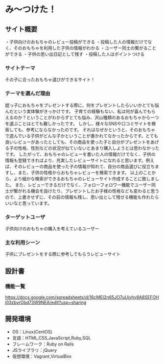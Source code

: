 # み〜つけた！

## サイト概要
・子供向けのおもちゃのレビュー投稿ができる
・投稿した人の情報だけでなく、そのおもちゃを利用した子供の情報がわかる
・ユーザー同士の繋がることができる
・子供の思い出日記として残す
・投稿した人はポイントつける

### サイトテーマ
その子に合ったおもちゃ選びができるサイト！

### テーマを選んだ理由
姪っ子におもちゃをプレゼントする際に、何をプレゼントしたらいいかとても悩んだという実体験がきっかけです。
子育ての経験もない、私は何が喜んでもらえるのか？ということがわからずとても悩み、沢山種類のあるおもちゃから一つを選ぶことはとても難しかったです。
しかし、様々なSNSや口コミサイトを検索しても、参考にならなかったのです。
それはなぜかというと、そのおもちゃで遊んでいる子供がどんな子かということが書かれてなかったからです。とても良いレビューがあったとしても、その商品を使った子と自分がプレゼントをあげる子の性格、性別などの状況が似ていないとあまり購入しようとは思わなかったです。
したがって、おもちゃのレビューを書いた人の情報だけでなく、子供の情報も登録できればより、充実したレビューサイトになれると思います。例えば、そのレビューの商品を使った子の情報が知れて、自分の商品選びに役立ちますし、また、子供の性格からおもちゃレビューを検索できます。
以上のことから、より細かな検索ができるおもちゃのレビューサイト作成することに致しました。
また、レビューできるだけでなく、フォローフォロワー機能でユーザー同士が繋がれる機会を設けたり、プレゼントしたお子様の性格なども変わると思うので、上書きせずに、その前の情報も残し、思い出として残せる機能も作れたらいいなと思っています。


### ターゲットユーザ
子供向けのおもちゃの購入を考えているユーザー


### 主な利用シーン
子供にプレゼントをする際に参考してもらうレビューサイト

## 設計書

### 機能一覧
https://docs.google.com/spreadsheets/d/16cMEI2n65JO7uUjvhy8A8SEFOHj03zbyrObd73W9NEA/edit?usp=sharing

## 開発環境
- OS：Linux(CentOS)
- 言語：HTML,CSS,JavaScript,Ruby,SQL
- フレームワーク：Ruby on Rails
- JSライブラリ：jQuery
- 仮想環境：Vagrant,VirtualBox